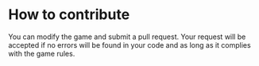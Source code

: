 # How to contribute

You can modify the game and submit a pull request. Your request will be accepted if no errors will be found in your code and as long as it complies with the game rules.
